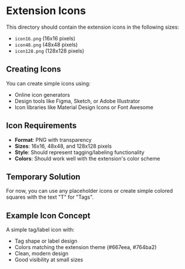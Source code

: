 # Extension Icons

This directory should contain the extension icons in the following sizes:

- `icon16.png` (16x16 pixels)
- `icon48.png` (48x48 pixels) 
- `icon128.png` (128x128 pixels)

## Creating Icons

You can create simple icons using:
- Online icon generators
- Design tools like Figma, Sketch, or Adobe Illustrator
- Icon libraries like Material Design Icons or Font Awesome

## Icon Requirements

- **Format**: PNG with transparency
- **Sizes**: 16x16, 48x48, and 128x128 pixels
- **Style**: Should represent tagging/labeling functionality
- **Colors**: Should work well with the extension's color scheme

## Temporary Solution

For now, you can use any placeholder icons or create simple colored squares with the text "T" for "Tags".

## Example Icon Concept

A simple tag/label icon with:
- Tag shape or label design
- Colors matching the extension theme (#667eea, #764ba2)
- Clean, modern design
- Good visibility at small sizes

